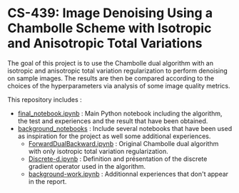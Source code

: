 # CS-439: Image Denoising Using a Chambolle Scheme with Isotropic and Anisotropic Total Variations

The goal of this project is to use the Chambolle dual algorithm with an isotropic and anisotropic total variation regularization to perform denoising on sample images. The results are then be compared according to the choices of the hyperparameters via analysis of some image quality metrics.

This repository includes :

- [final_notebook.ipynb](final_notebook.ipynb) : Main Python notebook including the algorithm, the test and experiences and the result that have been obtained.
- [background_notebooks](background_notebooks) : Include several notebooks that have been used as inspiration for the project as well some additional experiences.
  - [ForwardDualBackward.ipynb](ForwardDualBackward.ipynb) : Original Chambolle dual algorithm with only isotropic total variation regularization.
  - [Discrete-d.ipynb](Discrete-d.ipynb) : Definition and présentation of the discrete gradient operator used in the algorithm.
  - [background-work.ipynb](background-work.ipynb) : Additionnal experiences that don't appear in the report.
